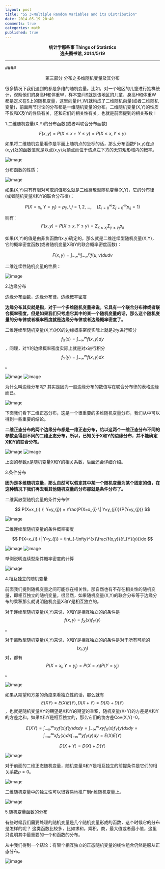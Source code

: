 ```yaml
---
layout: post
title: "SS 3-Multiple Random Variables and its Distribution"
date: 2014-05-19 20:40
comments: true
categories: math
published: true
---
```


**<center>统计学那些事 Things of Statistics</center>**
**<center>逸夫图书馆, 2014/5/19</center>**

----------

####<center>第三部分 分布之多维随机变量及其分布</center>

很多情况下我们遇到的都是多维的随机变量，比如，对一个地区的儿童进行抽样统计，观察他们的身高H和体重W，样本空间S就是该地区的儿童，身高H和体重W都是定义在S上的随机变量，这里向量(H,W)就构成了二维随机向量(或者二维随机变量)，前面两节讨论的分布都是一维随机变量的分布。二维随机变量(X,Y)的性质不仅和X及Y的性质有关，还和它们的相关性有关，也就是前面提到的相关系数！

1.二维随机变量(X,Y)的分布函数(或者叫联合分布函数)

$$F(x,y)=P(X \le x \cap Y \le y)=P(X \le x, Y \le y)$$

如果将二维随机变量看作是平面上随机点的坐标的话，那么分布函数F(x,y)在点(x,y)处的函数值就是以点(x,y)为顶点而位于该点左下方的无穷矩形域内的概率。

![image](http://hujiaweibujidao.github.io/images/math/mul_1.png)

分布函数的性质：

![image](http://hujiaweibujidao.github.io/images/math/mul_2.png)

如果(X,Y)只有有限对可取的值那么就是二维离散型随机变量(X,Y)，它的分布律(或者随机变量X和Y的联合分布律)：

$$P(X=x_{i},Y=y_{j})=p_{ij},i,j=1,2,..., \quad (\Sigma_{i=0}^{\infty}\Sigma_{j=0}^{\infty}p_{ij}=1)$$

则有：$$F(x,y)=P(X \le x, Y \le y)=\Sigma_{x \le x_{i}}\Sigma_{y \le y_{j}}p_{ij}$$

如果(X,Y)的值是由非负函数f(x,y)确定的，那么就是二维连续型随机变量(X,Y)，它的概率密度函数(或者随机变量X和Y的联合概率密度函数)：

$$F(x,y)=\int_{-\infty}^{x_{i}}\int_{-\infty}^{y_{j}}f(u,v)dudv$$

二维连续性随机变量的性质：

![image](http://hujiaweibujidao.github.io/images/math/mul_3.png)

2.边缘分布

边缘分布函数，边缘分布律，边缘概率密度

**边缘分布其实就是指，对于一个多维随机变量来说，它具有一个联合分布律或者联合概率密度，但是如果我们只考虑它其中的某一个随机变量的话，那么这个随机变量的分布律或者概率密度就是边缘分布律或者边缘概率密度了。**

二维连续型随机变量(X,Y)对X的边缘概率密度实际上就是对y进行积分$$f_{X}(x)=\int_{-\infty}^{\infty}f(x,y)dy$$，同理，对Y的边缘概率密度实际上就是对x进行积分$$f_{Y}(y)=\int_{-\infty}^{\infty}f(x,y)dx$$。

![image](http://hujiaweibujidao.github.io/images/math/cond_1.png)
![image](http://hujiaweibujidao.github.io/images/math/cond_2.png)

为什么叫边缘分布呢? 其实是因为一般边缘分布的数值写在联合分布律的表格边缘而已。

![image](http://hujiaweibujidao.github.io/images/math/cond_3.png)

下面我们看下二维正态分布，这是一个很重要的多维随机变量分布，我们从中可以得到一些重要的结论。

**二维正态分布的两个边缘分布都是一维正态分布，给以这两个一维正态分布不同的参数会得到不同的二维正态分布，所以，已知关于X和Y的边缘分布，并不能确定X和Y的联合分布。**

![image](http://hujiaweibujidao.github.io/images/math/cond_4.png)
![image](http://hujiaweibujidao.github.io/images/math/cond_5.png)

上面的参数$\rho$是随机变量X和Y的相关系数，后面还会详细介绍。

3.条件分布

**因为是多维随机变量，那么自然可以假定其中某一个随机变量为某个固定的值，在这种情况下我们再去看其他随机变量的分布那就是条件分布了。**

二维离散型随机变量的条件分布律

$$ P(X=x_{i} \| Y=y_{j}) = \frac{P(X=x_{i} \| Y=y_{j})}{P(Y=y_{j})} $$

![image](http://hujiaweibujidao.github.io/images/math/cond_6.png)

二维连续型随机变量的条件概率密度

$$ P(X=x_{i} \| Y=y_{j}) = \int_{-\infty}^{x}\frac{f(x,y)}{f_{Y}(y))}dx $$

![image](http://hujiaweibujidao.github.io/images/math/cond_8.png)
![image](http://hujiaweibujidao.github.io/images/math/cond_9.png)

举例说明连续型条件概率密度的计算

![image](http://hujiaweibujidao.github.io/images/math/cond_10.png)

4.相互独立的随机变量

前面我们提到随机变量之间可能存在相关性，那自然也有不存在相关性的随机变量，即相互独立的随机变量。很显然，如果随机变量(X,Y)的联合分布等于边缘分布的乘积那么就说明随机变量X和Y是相互独立的。

对于连续型随机变量(X,Y)来说，X和Y是相互独立的的条件是$$f(x,y)=f_{X}(x)f_{Y}(y)$$。

对于离散型随机变量(X,Y)来说，X和Y是相互独立的的条件是对于所有可能的$$(x_{i},y_{j})$$对，都有$$P(X=x_{i},Y=y_{j})=P(X=x_{i})P(Y=y_{j})$$。

![image](http://hujiaweibujidao.github.io/images/math/ind_2.png)

如果从期望和方差的角度来看独立性的话，那么就有$$E(XY)=E(X)E(Y), D(X+Y)=D(X)+D(Y)$$，也就是随机变量XY的期望是X和Y的期望的乘积，随机变量(X+Y)的方差是X和Y的方差之和。如果X和Y是相互独立的，那么它们的协方差Cov(X,Y)=0。

$$E(XY)=\int_{-\infty}^{\infty}xyf(x)f(y)dxdy=\int_{-\infty}^{\infty}xyf_{X}(x)f_{Y}(y)dxdy=\int_{-\infty}^{\infty}xf_{X}(x)dx\int_{-\infty}^{\infty}yf_{Y}(y)dy=E(X)E(Y)$$

$$D(X+Y)=D(X)+D(Y)$$

![image](http://hujiaweibujidao.github.io/images/math/ind_4.png)

对于前面的二维正态随机变量，随机变量X和Y是相互独立的前提条件是它们的相关系数$\rho=0$。

![image](http://hujiaweibujidao.github.io/images/math/ind_3.png)

二维随机变量中的独立性可以很容易地推广到n维随机变量上。

![image](http://hujiaweibujidao.github.io/images/math/ind_1.png)

5.随机变量函数的分布

有些时候我们需要处理的随机变量是几个随机变量形成的函数，这个时候它的分布是怎样的呢？
这类函数比较多，比如求和，乘积，商，最大值或者最小值，这里只说明其中最重要的一个和函数的分布。

从中我们得到一个结论：有限个相互独立的正态随机变量的线性组合仍然是服从正态分布。

![image](http://hujiaweibujidao.github.io/images/math/fun_1.png)



